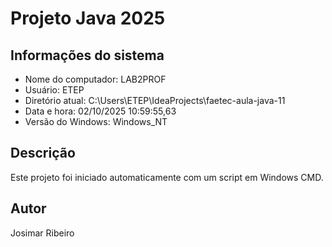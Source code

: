 # Projeto Java 2025 
 
 
## Informações do sistema 
- Nome do computador: LAB2PROF 
- Usuário: ETEP 
- Diretório atual: C:\Users\ETEP\IdeaProjects\faetec-aula-java-11 
- Data e hora: 02/10/2025 10:59:55,63 
- Versão do Windows: Windows_NT 
 
## Descrição 
Este projeto foi iniciado automaticamente com um script em Windows CMD. 
 
## Autor 
Josimar Ribeiro 
